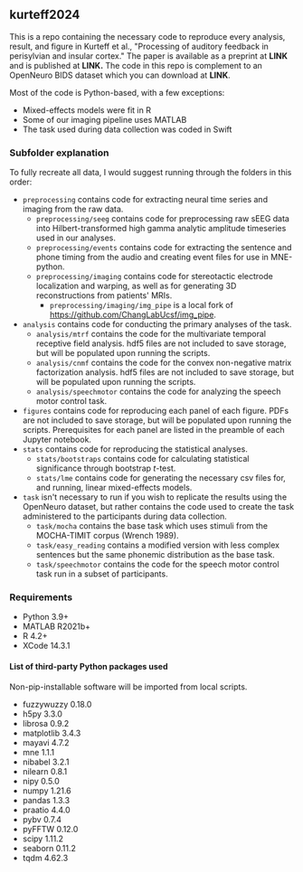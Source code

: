 ## kurteff2024
This is a repo containing the necessary code to reproduce every analysis, result, and figure in Kurteff et al., "Processing of auditory feedback in perisylvian and insular cortex." The paper is available as a preprint at **LINK** and is published at **LINK.** The code in this repo is complement to an OpenNeuro BIDS dataset which you can download at **LINK**.

Most of the code is Python-based, with a few exceptions:

* Mixed-effects models were fit in R
* Some of our imaging pipeline uses MATLAB
* The task used during data collection was coded in Swift

### Subfolder explanation

To fully recreate all data, I would suggest running through the folders in this order:

* `preprocessing` contains code for extracting neural time series and imaging from the raw data.
    * `preprocessing/seeg` contains code for preprocessing raw sEEG data into Hilbert-transformed high gamma analytic amplitude timeseries used in our analyses.
    * `preprocessing/events` contains code for extracting the sentence and phone timing from the audio and creating event files for use in MNE-python.
    * `preprocessing/imaging` contains code for stereotactic electrode localization and warping, as well as for generating 3D reconstructions from patients' MRIs.
        * `preprocessing/imaging/img_pipe` is a local fork of https://github.com/ChangLabUcsf/img_pipe.
* `analysis` contains code for conducting the primary analyses of the task.
    * `analysis/mtrf` contains the code for the multivariate temporal receptive field analysis. hdf5 files are not included to save storage, but will be populated upon running the scripts.
    * `analysis/cnmf` contains the code for the convex non-negative matrix factorization analysis. hdf5 files are not included to save storage, but will be populated upon running the scripts.
    * `analysis/speechmotor` contains the code for analyzing the speech motor control task.
* `figures` contains code for reproducing each panel of each figure. PDFs are not included to save storage, but will be populated upon running the scripts. Prerequisites for each panel are listed in the preamble of each Jupyter notebook.
* `stats` contains code for reproducing the statistical analyses.
    * `stats/bootstraps` contains code for calculating statistical significance through bootstrap _t_-test.
    * `stats/lme` contains code for generating the necessary csv files for, and running, linear mixed-effects models.
* `task` isn't necessary to run if you wish to replicate the results using the OpenNeuro dataset, but rather contains the code used to create the task administered to the participants during data collection.
    * `task/mocha` contains the base task which uses stimuli from the MOCHA-TIMIT corpus (Wrench 1989).
    * `task/easy_reading` contains a modified version with less complex sentences but the same phonemic distribution as the base task.
    * `task/speechmotor` contains the code for the speech motor control task run in a subset of participants.

### Requirements

* Python 3.9+
* MATLAB R2021b+
* R 4.2+
* XCode 14.3.1

#### List of third-party Python packages used
Non-pip-installable software will be imported from local scripts.

* fuzzywuzzy 0.18.0
* h5py 3.3.0
* librosa 0.9.2
* matplotlib 3.4.3
* mayavi 4.7.2
* mne 1.1.1
* nibabel 3.2.1
* nilearn 0.8.1
* nipy 0.5.0
* numpy 1.21.6
* pandas 1.3.3
* praatio 4.4.0
* pybv 0.7.4
* pyFFTW 0.12.0
* scipy 1.11.2
* seaborn 0.11.2
* tqdm 4.62.3